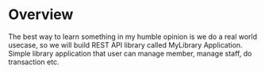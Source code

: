# Overview

The best way to learn something in my humble opinion is we do a real world usecase, so we will build REST API library called MyLibrary Application. Simple library application that user can manage member, manage staff, do transaction etc.



